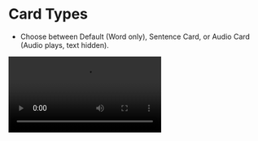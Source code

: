# Card Types

*   Choose between Default (Word only), Sentence Card, or Audio Card (Audio plays, text hidden).

![type:video](assets/card_types.mp4)
